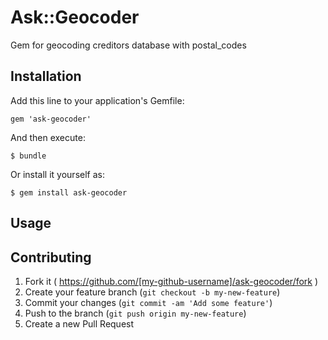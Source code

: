 # Ask::Geocoder

Gem for geocoding creditors database with postal_codes

## Installation

Add this line to your application's Gemfile:

    gem 'ask-geocoder'

And then execute:

    $ bundle

Or install it yourself as:

    $ gem install ask-geocoder

## Usage

## Contributing

1. Fork it ( https://github.com/[my-github-username]/ask-geocoder/fork )
2. Create your feature branch (`git checkout -b my-new-feature`)
3. Commit your changes (`git commit -am 'Add some feature'`)
4. Push to the branch (`git push origin my-new-feature`)
5. Create a new Pull Request
